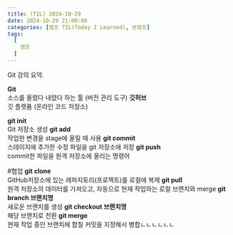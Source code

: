 ```yaml
---
title: (TIL) 2024-10-29
date: 2024-10-29 21:00:00
categories: [캠프 TIL(Today I Learned), 본캠프]
tags:
  [
    캠프
  ]
---
```


Git 강의 요약.

**Git**   
소스를 올렸다 내렸다 하는 툴 (버전 관리 도구)
**깃허브**  
깃 플랫폼 (온라인 코드 저장소)

**git init**  
Git 저장소 생성
**git add**  
작업한 변경을 stage에 올릴 때 사용
**git commit**  
스테이지에 추가한 수정 파일을 git 저장소에 저장
**git push**  
commit한 파일을 원격 저장소에 올리는 명령어

#협업 
**git clone**   
GitHub저장소에 있는 레파지토리(프로젝트)를 로컬에 복제
**git pull**  
원격 저장소의 데이터를 가져오고, 자동으로 현재 작업하는 로컬 브랜치와 merge
**git branch 브랜치명**  
새로운 브랜치를 생성
**git checkout 브랜치명**  
해당 브랜치로 전환
**git merge**  
현재 작업 중인 브랜치에 합칠 커밋을 지정해서 병합ㄴㄴㄴㄴㄴㄴ

